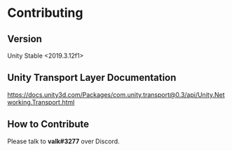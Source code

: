 # Contributing
## Version
Unity Stable <2019.3.12f1>

## Unity Transport Layer Documentation
https://docs.unity3d.com/Packages/com.unity.transport@0.3/api/Unity.Networking.Transport.html

## How to Contribute
Please talk to **valk#3277** over Discord.
